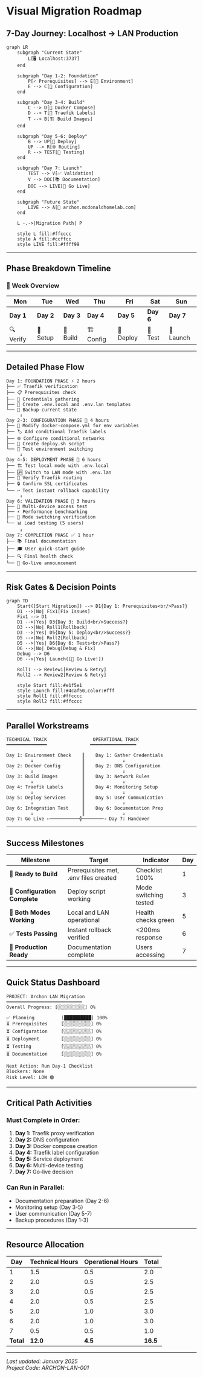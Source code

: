 # Visual Migration Roadmap

## 7-Day Journey: Localhost → LAN Production

```mermaid
graph LR
    subgraph "Current State"
        L[🖥️ Localhost:3737]
    end
    
    subgraph "Day 1-2: Foundation"
        P[✓ Prerequisites] --> E[🔧 Environment]
        E --> C[📝 Configuration]
    end
    
    subgraph "Day 3-4: Build"
        C --> D[🐳 Docker Compose]
        D --> T[🔀 Traefik Labels]
        T --> B[🏗️ Build Images]
    end
    
    subgraph "Day 5-6: Deploy"
        B --> UP[🚀 Deploy]
        UP --> R[🌐 Routing]
        R --> TEST[🧪 Testing]
    end
    
    subgraph "Day 7: Launch"
        TEST --> V[✅ Validation]
        V --> DOC[📚 Documentation]
        DOC --> LIVE[🎯 Go Live]
    end
    
    subgraph "Future State"
        LIVE --> A[🌟 archon.mcdonaldhomelab.com]
    end
    
    L -.->|Migration Path| P
    
    style L fill:#ffcccc
    style A fill:#ccffcc
    style LIVE fill:#ffff99
```

---

## Phase Breakdown Timeline

### 📅 Week Overview

| Mon | Tue | Wed | Thu | Fri | Sat | Sun |
|-----|-----|-----|-----|-----|-----|-----|
| **Day 1** | **Day 2** | **Day 3** | **Day 4** | **Day 5** | **Day 6** | **Day 7** |
| 🔍 Verify | 🔧 Setup | 🐳 Build | 🏗️ Config | 🚀 Deploy | 🧪 Test | 🎯 Launch |

---

## Detailed Phase Flow

```
Day 1: FOUNDATION PHASE ⚡ 2 hours
├── ✅ Traefik verification
├── 📋 Prerequisites check  
├── 🔑 Credentials gathering
├── 📁 Create .env.local and .env.lan templates
└── 💾 Backup current state
     ↓
Day 2-3: CONFIGURATION PHASE 🔧 4 hours
├── 📝 Modify docker-compose.yml for env variables
├── 🏷️ Add conditional Traefik labels
├── 🌐 Configure conditional networks
├── 📜 Create deploy.sh script
└── 🔐 Test environment switching
     ↓
Day 4-5: DEPLOYMENT PHASE 🚀 6 hours  
├── 🏗️ Test local mode with .env.local
├── 🆙 Switch to LAN mode with .env.lan
├── 🔀 Verify Traefik routing
├── 🔒 Confirm SSL certificates
└── ↩️ Test instant rollback capability
     ↓
Day 6: VALIDATION PHASE 🧪 3 hours
├── 👥 Multi-device access test
├── ⚡ Performance benchmarking
├── 🔄 Mode switching verification
└── 📊 Load testing (5 users)
     ↓
Day 7: COMPLETION PHASE ✅ 1 hour
├── 📚 Final documentation
├── 🎓 User quick-start guide
├── 🔍 Final health check
└── 🎉 Go-live announcement
```

---

## Risk Gates & Decision Points

```mermaid
graph TD
    Start([Start Migration]) --> D1{Day 1: Prerequisites<br/>Pass?}
    D1 -->|No| Fix1[Fix Issues]
    Fix1 --> D1
    D1 -->|Yes| D3{Day 3: Build<br/>Success?}
    D3 -->|No| Roll1[Rollback]
    D3 -->|Yes| D5{Day 5: Deploy<br/>Success?}
    D5 -->|No| Roll2[Rollback]
    D5 -->|Yes| D6{Day 6: Tests<br/>Pass?}
    D6 -->|No| Debug[Debug & Fix]
    Debug --> D6
    D6 -->|Yes| Launch([🎯 Go Live!])
    
    Roll1 --> Review1[Review & Retry]
    Roll2 --> Review2[Review & Retry]
    
    style Start fill:#e1f5e1
    style Launch fill:#4caf50,color:#fff
    style Roll1 fill:#ffcccc
    style Roll2 fill:#ffcccc
```

---

## Parallel Workstreams

```
TECHNICAL TRACK                 OPERATIONAL TRACK
━━━━━━━━━━━━━━━                ━━━━━━━━━━━━━━━━━
                                  
Day 1: Environment Check    ║    Day 1: Gather Credentials
         ↓                  ║              ↓
Day 2: Docker Config        ║    Day 2: DNS Configuration  
         ↓                  ║              ↓
Day 3: Build Images         ║    Day 3: Network Rules
         ↓                  ║              ↓
Day 4: Traefik Labels       ║    Day 4: Monitoring Setup
         ↓                  ║              ↓
Day 5: Deploy Services      ║    Day 5: User Communication
         ↓                  ║              ↓
Day 6: Integration Test     ║    Day 6: Documentation Prep
         ↓                  ║              ↓
Day 7: Go Live ←───────────╬────────→ Day 7: Handover
```

---

## Success Milestones

| Milestone | Target | Indicator | Day |
|-----------|--------|-----------|-----|
| 🏁 **Ready to Build** | Prerequisites met, .env files created | Checklist 100% | 1 |
| 🔧 **Configuration Complete** | Deploy script working | Mode switching tested | 3 |
| 🐳 **Both Modes Working** | Local and LAN operational | Health checks green | 5 |
| ✅ **Tests Passing** | Instant rollback verified | <200ms response | 6 |
| 🎯 **Production Ready** | Documentation complete | Users accessing | 7 |

---

## Quick Status Dashboard

```
PROJECT: Archon LAN Migration
━━━━━━━━━━━━━━━━━━━━━━━━━━━━
Overall Progress: [░░░░░░░░░░] 0%

✅ Planning          [██████████] 100%
⏳ Prerequisites     [░░░░░░░░░░] 0%
⏳ Configuration     [░░░░░░░░░░] 0%
⏳ Deployment        [░░░░░░░░░░] 0%
⏳ Testing           [░░░░░░░░░░] 0%
⏳ Documentation     [░░░░░░░░░░] 0%

Next Action: Run Day-1 Checklist
Blockers: None
Risk Level: LOW 🟢
```

---

## Critical Path Activities

### Must Complete in Order:
1. **Day 1:** Traefik proxy verification
2. **Day 2:** DNS configuration
3. **Day 3:** Docker compose creation
4. **Day 4:** Traefik label configuration
5. **Day 5:** Service deployment
6. **Day 6:** Multi-device testing
7. **Day 7:** Go-live decision

### Can Run in Parallel:
- Documentation preparation (Day 2-6)
- Monitoring setup (Day 3-5)
- User communication (Day 5-7)
- Backup procedures (Day 1-3)

---

## Resource Allocation

| Day | Technical Hours | Operational Hours | Total |
|-----|----------------|------------------|-------|
| 1 | 1.5 | 0.5 | 2.0 |
| 2 | 2.0 | 0.5 | 2.5 |
| 3 | 2.0 | 0.5 | 2.5 |
| 4 | 2.0 | 0.5 | 2.5 |
| 5 | 2.0 | 1.0 | 3.0 |
| 6 | 2.0 | 1.0 | 3.0 |
| 7 | 0.5 | 0.5 | 1.0 |
| **Total** | **12.0** | **4.5** | **16.5** |

---

*Last updated: January 2025*  
*Project Code: ARCHON-LAN-001*